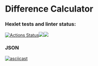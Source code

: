 <h1>Difference Calculator</h1>

### Hexlet tests and linter status:
[![Actions Status](https://github.com/Anitnelav01/frontend-project-46/workflows/hexlet-check/badge.svg)](https://github.com/Anitnelav01/frontend-project-46/actions)<a href="https://codeclimate.com/github/Anitnelav01/frontend-project-46/maintainability"><img src="https://api.codeclimate.com/v1/badges/0ffa1e47a86ab5a2f1c8/maintainability" /></a><a href="https://codeclimate.com/github/Anitnelav01/frontend-project-46/test_coverage"><img src="https://api.codeclimate.com/v1/badges/0ffa1e47a86ab5a2f1c8/test_coverage" /></a>


### JSON

[![asciicast](https://asciinema.org/a/KyHXLWtNnQRvi0mM5rAwj6Xks.svg)](https://asciinema.org/a/KyHXLWtNnQRvi0mM5rAwj6Xks)